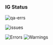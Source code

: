 ### IG Status
![qa-errs](https://img.shields.io/github/workflow/status/__GH_OWNER__/__GH_REPO__/ig-build?label=Build%20status)

![issues](https://img.shields.io/github/issues/__GH_OWNER__/__GH_REPO__)

![Errors](https://img.shields.io/badge/Errors-__ERRS__-red)
![Warnings](https://img.shields.io/badge/Warnings-__WARNINGS__-yellow)
